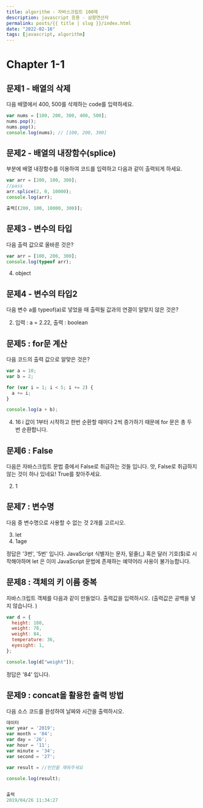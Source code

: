 ```yaml
---
title: algorithm - 자바스크립트 100제
description: javascript 응용 - 삼항연산자
permalink: posts/{{ title | slug }}/index.html
date: "2022-02-16"
tags: [javascript, algorithm]
---
```


# Chapter 1-1

## 문제1 - 배열의 삭제

다음 배열에서 400, 500를 삭제하는 code를 입력하세요.

```javascript
var nums = [100, 200, 300, 400, 500];
nums.pop();
nums.pop();
console.log(nums); // [100, 200, 300]
```

## 문제2 - 배열의 내장함수(splice)

<pass>부분에 배열 내장함수를 이용하여 코드를 입력하고 다음과 같이 출력되게 하세요.

```javascript
var arr = [200, 100, 300];
//pass
arr.splice(2, 0, 10000);
console.log(arr);

출력[(200, 100, 10000, 300)];
```

## 문제3 - 변수의 타입

다음 출력 값으로 올바른 것은?

```javascript
var arr = [100, 200, 300];
console.log(typeof arr);
```

4. object

## 문제4 - 변수의 타입2

다음 변수 a를 typeof(a)로 넣었을 때 출력될 값과의 연결이 알맞지 않은 것은?

2.  입력 : a = 2.22, 출력 : boolean

## 문제5 : for문 계산

다음 코드의 출력 값으로 알맞은 것은?

```javascript
var a = 10;
var b = 2;

for (var i = 1; i < 5; i += 2) {
  a += i;
}

console.log(a + b);
```

4.  16
    i 값이 1부터 시작하고 한번 순환할 때마다 2씩 증가하기 때문에 for 문은 총 두 번 순환합니다.

## 문제6 : False

다음은 자바스크립트 문법 중에서 False로 취급하는 것들 입니다.
앗, False로 취급하지 않는 것이 하나 있네요! True를 찾아주세요.

2.  1

## 문제7 : 변수명

다음 중 변수명으로 사용할 수 없는 것 2개를 고르시오.

3.  let
4.  1age

정답은 '3번', '5번' 입니다. JavaScript 식별자는 문자, 밑줄(\_) 혹은 달러 기호($)로 시작해야하며 let 은 이미 JavaScript 문법에 존재하는 예약어라 사용이 불가능합니다.

## 문제8 : 객체의 키 이름 중복

자바스크립트 객체를 다음과 같이 만들었다.
출력값을 입력하시오. (출력값은 공백을 넣지 않습니다. )

```javascript
var d = {
  height: 180,
  weight: 78,
  weight: 84,
  temperature: 36,
  eyesight: 1,
};

console.log(d["weight"]);
```

정답은 '84' 입니다.

## 문제9 : concat을 활용한 출력 방법

다음 소스 코드를 완성하여 날짜와 시간을 출력하시오.

```javascript
데이터
var year = '2019';
var month = '04';
var day = '26';
var hour = '11';
var minute = '34';
var second = '27';

var result = //빈칸을 채워주세요

console.log(result);


출력
2019/04/26 11:34:27
```
